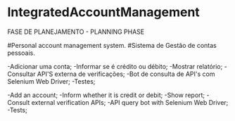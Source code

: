 # IntegratedAccountManagement

FASE DE PLANEJAMENTO - PLANNING PHASE

#Personal account management system.
#Sistema de Gestão de contas pessoais.

-Adicionar uma conta;
-Informar se é crédito ou débito;
-Mostrar relatório;
-Consultar API'S externa de verificações;
-Bot de consulta de API's com Selenium Web Driver;
-Testes;

-Add an account;
-Inform whether it is credit or debit;
-Show report;
-Consult external verification APIs;
-API query bot with Selenium Web Driver;
-Tests;
